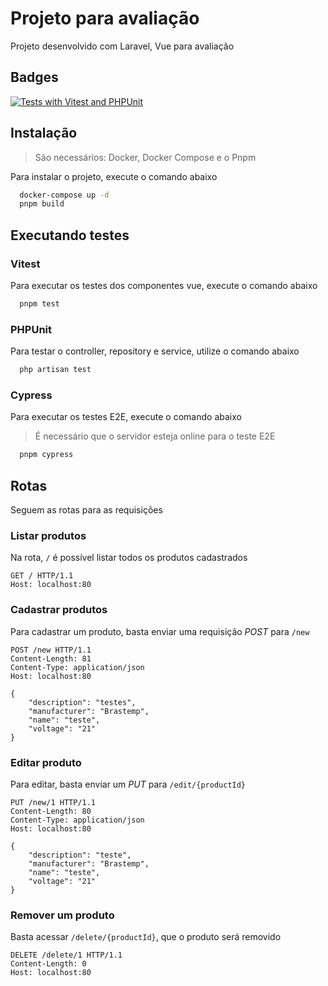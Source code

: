 # Projeto para avaliação

Projeto desenvolvido com Laravel, Vue para avaliação


## Badges

[![Tests with Vitest and PHPUnit](https://github.com/valdeirpsr/avaliacao/actions/workflows/laravel.yml/badge.svg)](https://github.com/valdeirpsr/avaliacao/actions/workflows/laravel.yml)


## Instalação

> São necessários: Docker, Docker Compose e o Pnpm

Para instalar o projeto, execute o comando abaixo

```bash
  docker-compose up -d
  pnpm build
```

## Executando testes

### Vitest

Para executar os testes dos componentes vue, execute o comando abaixo

```bash
  pnpm test
```

### PHPUnit

Para testar o controller, repository e service, utilize o comando abaixo

```bash
  php artisan test
```

### Cypress

Para executar os testes E2E, execute o comando abaixo

> É necessário que o servidor esteja online para o teste E2E

```bash
  pnpm cypress
```


## Rotas

Seguem as rotas para as requisições

### Listar produtos

Na rota, `/` é possível listar todos os produtos cadastrados

```
GET / HTTP/1.1
Host: localhost:80
```

### Cadastrar produtos

Para cadastrar um produto, basta enviar uma requisição *POST* para `/new`

```
POST /new HTTP/1.1
Content-Length: 81
Content-Type: application/json
Host: localhost:80

{
    "description": "testes",
    "manufacturer": "Brastemp",
    "name": "teste",
    "voltage": "21"
}
```

### Editar produto

Para editar, basta enviar um *PUT* para `/edit/{productId}`

```
PUT /new/1 HTTP/1.1
Content-Length: 80
Content-Type: application/json
Host: localhost:80

{
    "description": "teste",
    "manufacturer": "Brastemp",
    "name": "teste",
    "voltage": "21"
}
```

### Remover um produto

Basta acessar `/delete/{productId}`, que o produto será removido

```
DELETE /delete/1 HTTP/1.1
Content-Length: 0
Host: localhost:80
```
